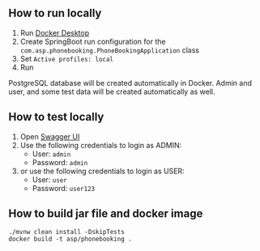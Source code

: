 ## How to run locally
1. Run [Docker Desktop](https://www.docker.com/products/docker-desktop/)
2. Create SpringBoot run configuration for the `com.asp.phonebooking.PhoneBookingApplication` class
3. Set `Active profiles: local`
4. Run

PostgreSQL database will be created automatically in Docker. Admin and user, and some test data will be created automatically as well.

## How to test locally
1. Open [Swagger UI](http://localhost:8080/swagger-ui/index.html)
2. Use the following credentials to login as ADMIN:
   - User: `admin`
   - Password: `admin`
3. or use the following credentials to login as USER:
   - User: `user`
   - Password: `user123`

## How to build jar file and docker image
```
./mvnw clean install -DskipTests
docker build -t asp/phonebooking .
```